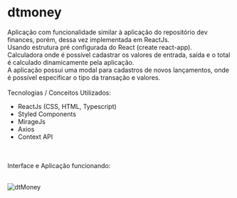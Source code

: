 # dtmoney

Aplicação com funcionalidade similar à aplicação do repositório dev finances, porém, dessa vez implementada em ReactJs.
<br>
Usando estrutura pré configurada do React (create react-app).
<br>
Calculadora onde é possível cadastrar os valores de entrada, saída e o total é calculado dinamicamente pela aplicação.
<br>
A aplicação possui uma modal para cadastros de novos lançamentos, onde é possível especificar o tipo da transação e valores.
<br>
<br>
Tecnologias / Conceitos Utilizados:
<br>
* ReactJs (CSS, HTML, Typescript)
* Styled Components
* MirageJs
* Axios
* Context API
<br>
<br>
Interface e Aplicação funcionando:
<br>
<br>

![dtMoney](https://user-images.githubusercontent.com/83955839/232121098-d26731a8-0cb2-486c-88a5-22bb151d7951.gif)

